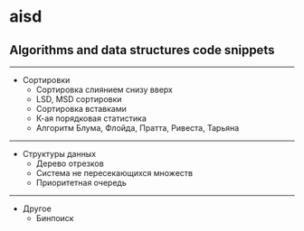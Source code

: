 # aisd
## Algorithms and data structures code snippets
___
- Сортировки
  - Сортировка слиянием снизу вверх
  - LSD, MSD сортировки
  - Сортировка вставками
  - К-ая порядковая статистика
  - Алгоритм Блума, Флойда, Пратта, Ривеста, Тарьяна
___
- Структуры данных
  - Дерево отрезков
  - Система не пересекающихся множеств
  - Приоритетная очередь
___
- Другое
  - Бинпоиск
